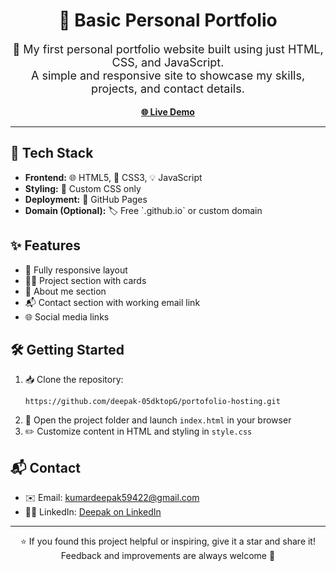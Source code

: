 <h1 align="center">💼 Basic Personal Portfolio</h1>

<p align="center" style="font-size: 18px;">
  🌟 My first personal portfolio website built using just HTML, CSS, and JavaScript.<br/>
  A simple and responsive site to showcase my skills, projects, and contact details.
</p>

<p align="center">
  <a href="https://deepak-05dktopg.github.io/portofolio-hosting/"><strong>🌐 Live Demo</strong></a>
</p>

<hr/>

<h2>🚀 Tech Stack</h2>
<ul>
  <li><strong>Frontend:</strong> 🌐 HTML5, 🎨 CSS3, 💡 JavaScript</li>
  <li><strong>Styling:</strong> 🧵 Custom CSS only</li>
  <li><strong>Deployment:</strong> 🚀 GitHub Pages</li>
  <li><strong>Domain (Optional):</strong> 🏷️ Free `.github.io` or custom domain</li>
</ul>

<h2>✨ Features</h2>
<ul>
  <li>📱 Fully responsive layout</li>
  <li>🧑‍💻 Project section with cards</li>
  <li>📜 About me section</li>
  <li>📬 Contact section with working email link</li>
  <li>🌐 Social media links</li>
</ul>


<h2>🛠️ Getting Started</h2>

<ol>
  <li>📥 Clone the repository:
    <pre><code>https://github.com/deepak-05dktopG/portofolio-hosting.git</code></pre>
  </li>
  <li>📂 Open the project folder and launch <code>index.html</code> in your browser</li>
  <li>✏️ Customize content in HTML and styling in <code>style.css</code></li>
</ol>

<h2>📬 Contact</h2>

<ul>
  <li>✉️ Email: <a href="mailto:kumardeepak59422@gmail.com">kumardeepak59422@gmail.com</a></li>
  <li>👨‍💼 LinkedIn: <a href="https://www.linkedin.com/in/deepak-05dktopg/" target="_blank">Deepak on LinkedIn</a></li>
</ul>

<hr/>

<p align="center">
  ⭐ If you found this project helpful or inspiring, give it a star and share it!<br/>
  Feedback and improvements are always welcome 🙌
</p>

